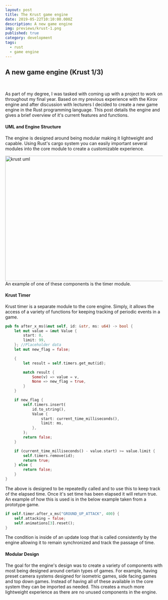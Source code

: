 ```yaml
---
layout: post
title: The Krust game engine
date: 2019-05-22T10:10:00.000Z
description: A new game engine
img: previews/krust-1.png
published: true
category: development
tags:
  - rust
  - game engine
---
```

## A new game engine (Krust 1/3)
<br>



As part of my degree, I was tasked with coming up with a project to work on throughout my final year. Based on my previous experience with the Kirov engine and after discussion with lecturers I decided to create a new game engine in the Rust programming language. This post details the engine and gives a brief overview of it's current features and functions.

#### UML and Engine Structure

The engine is designed around being modular making it lightweight and capable. Using Rust's cargo system you can easily important several modules into the core module to create a customizable experience.

<img src="/SamHibb.github.io/images/krust_uml.png" alt="krust uml" width="700" height="400">
<br>
An example of one of these components is the timer module.

#### Krust Timer

Krust timer is a separate module to the core engine. Simply, it allows the access of a variety of functions for keeping tracking of periodic events in a game. 

``` rust
pub fn after_x_ms(&mut self, id: &str, ms: u64) -> bool {
    let mut value = &mut Value {
        start: 0,
        limit: 99,
    }; //Placeholder data
    let mut new_flag = false;

    {
        let result = self.timers.get_mut(id);

        match result {
            Some(v) => value = v,
            None => new_flag = true,
        }
    }

    if new_flag {
        self.timers.insert(
            id.to_string(),
            Value {
                start: current_time_milliseconds(),
                limit: ms,
            },
        );
        return false;
    }

    if (current_time_milliseconds() - value.start) >= value.limit {
        self.timers.remove(id);
        return true;
    } else {
        return false;
    }
}
```

The above is designed to be repeatedly called and to use this to keep track of the elapsed time. Once it's set time has been elapsed it will return true. An example of how this is used is in the below example taken from a prototype game.

``` rust
if self.timer.after_x_ms("GROUND_UP_ATTACK", 400) {
    self.attacking = false;
    self.animations[3].reset();
}
```

The condition is inside of an update loop that is called consistently by the engine allowing it to remain synchronized and track the passage of time.



#### Modular Design

The goal for the engine's design was to create a variety of components with most being designed around certain types of games. For example, having preset camera systems designed for isometric games, side facing games and top down games. Instead of having all of these available in the core system they can be imported as needed. This creates a much more lightweight experience as there are no unused components in the engine.
